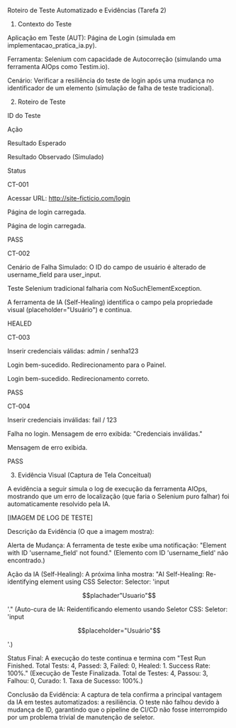 Roteiro de Teste Automatizado e Evidências (Tarefa 2)

1. Contexto do Teste

Aplicação em Teste (AUT): Página de Login (simulada em implementacao_pratica_ia.py).

Ferramenta: Selenium com capacidade de Autocorreção (simulando uma ferramenta AIOps como Testim.io).

Cenário: Verificar a resiliência do teste de login após uma mudança no identificador de um elemento (simulação de falha de teste tradicional).

2. Roteiro de Teste

ID do Teste

Ação

Resultado Esperado

Resultado Observado (Simulado)

Status

CT-001

Acessar URL: http://site-ficticio.com/login

Página de login carregada.

Página de login carregada.

PASS

CT-002

Cenário de Falha Simulado: O ID do campo de usuário é alterado de username_field para user_input.

Teste Selenium tradicional falharia com NoSuchElementException.

A ferramenta de IA (Self-Healing) identifica o campo pela propriedade visual (placeholder="Usuário") e continua.

HEALED

CT-003

Inserir credenciais válidas: admin / senha123

Login bem-sucedido. Redirecionamento para o Painel.

Login bem-sucedido. Redirecionamento correto.

PASS

CT-004

Inserir credenciais inválidas: fail / 123

Falha no login. Mensagem de erro exibida: "Credenciais inválidas."

Mensagem de erro exibida.

PASS

3. Evidência Visual (Captura de Tela Conceitual)

A evidência a seguir simula o log de execução da ferramenta AIOps, mostrando que um erro de localização (que faria o Selenium puro falhar) foi automaticamente resolvido pela IA.

[IMAGEM DE LOG DE TESTE]


Descrição da Evidência (O que a imagem mostra):

Alerta de Mudança: A ferramenta de teste exibe uma notificação: "Element with ID 'username_field' not found." (Elemento com ID 'username_field' não encontrado.)

Ação da IA (Self-Healing): A próxima linha mostra: "AI Self-Healing: Re-identifying element using CSS Selector: Selector: 'input

$$plachader"Usuario"$$

'." (Auto-cura de IA: Reidentificando elemento usando Seletor CSS: Seletor: 'input

$$placeholder="Usuário"$$

'.)

Status Final: A execução do teste continua e termina com "Test Run Finished. Total Tests: 4, Passed: 3, Failed: 0, Healed: 1. Success Rate: 100%." (Execução de Teste Finalizada. Total de Testes: 4, Passou: 3, Falhou: 0, Curado: 1. Taxa de Sucesso: 100%.)

Conclusão da Evidência: A captura de tela confirma a principal vantagem da IA em testes automatizados: a resiliência. O teste não falhou devido à mudança de ID, garantindo que o pipeline de CI/CD não fosse interrompido por um problema trivial de manutenção de seletor.